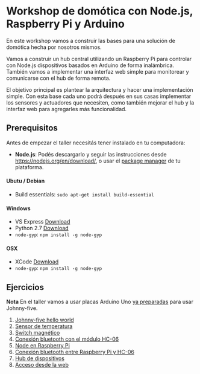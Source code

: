 # Workshop de domótica con Node.js, Raspberry Pi y Arduino

En este workshop vamos a construir las bases para una solución de domótica hecha por nosotros mismos.

Vamos a construir un hub central utilizando un Raspberry Pi para controlar con Node.js dispositivos basados en Arduino de forma inalámbrica. También vamos a implementar una interfaz web simple para monitorear y comunicarse con el hub de forma remota.

El objetivo principal es plantear la arquitectura y hacer una implementación simple.
Con esta base cada uno podrá después en sus casas implementar los sensores y actuadores que necesiten, como también mejorar el hub y la interfaz web para agregarles más funcionalidad.

## Prerequisitos

Antes de empezar el taller necesitás tener instalado en tu computadora:

* **Node.js**: Podés descargarlo y seguir las instrucciones desde https://nodejs.org/en/download/, o usar el [package manager](https://nodejs.org/en/download/package-manager/) de tu plataforma.

#### Ubutu / Debian
* Build essentials: ``sudo apt-get install build-essential``

#### Windows
* VS Express [Download](https://www.visualstudio.com/en-us/products/visual-studio-express-vs.aspx)
* Python 2.7 [Download](https://www.python.org/downloads/release/python-2711/)
* ``node-gyp``: ``npm install -g node-gyp``

#### OSX
* XCode [Download](https://developer.apple.com/xcode/download/)
* ``node-gyp``: ``npm install -g node-gyp``

## Ejercicios

**Nota** En el taller vamos a usar placas Arduino Uno [ya preparadas](firmata.md) para usar Johnny-five.

1. [Johnny-five hello world](ejercicios/01_hello-world)
1. [Sensor de temperatura](ejercicios/02_sensor-temperatura)
1. [Switch magnético](ejercicios/03_switch-magnetico)
1. [Conexión bluetooth con el módulo HC-06](ejercicios/04_conexion-hc-06)
1. [Node en Raspberry Pi](ejercicios/05_node-raspberrypi)
1. [Conexión bluetooth entre Raspberry Pi y HC-06](ejercicios/06_raspberrypi-bluetooth)
1. [Hub de dispositivos](ejercicios/07_hub)
1. [Acceso desde la web](ejercicios/08_acceso_web)
